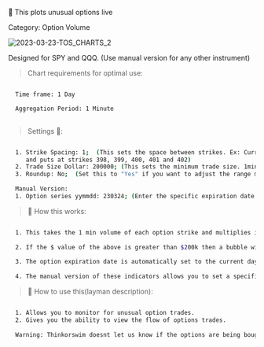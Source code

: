 🚀 This plots unusual options live

Category: Option Volume

![2023-03-23-TOS_CHARTS_2](https://user-images.githubusercontent.com/75052782/227285384-e42ed67a-5cf7-41ec-b8b0-56a26bc0ce02.png)


Designed for SPY and QQQ. (Use manual version for any other instrument)

> Chart requirements for optimal use:
```bash

  Time frame: 1 Day

  Aggregation Period: 1 Minute
  
```




> Settings 👷‍:

```bash

  1. Strike Spacing: 1;  (This sets the space between strikes. Ex: Current SPY price is 400. It will monitor calls
     and puts at strikes 398, 399, 400, 401 and 402)
  2. Trade Size Dollar: 200000; (This sets the minimum trade size. 1min option volume * price.)
  3. Roundup: No;  (Set this to "Yes" if you want to adjust the range monitored to higher strikes)
  
  Manual Version:
  1. Option series yymmdd: 230324; (Enter the specific expiration date you want to monitor)


 ```


> 🧪 How this works: 

```bash

  1. This takes the 1 min volume of each option strike and multiplies it by the option price.
  
  2. If the $ value of the above is greater than $200k then a bubble will appear on the strike line. (Green = Calls. Red = Puts).
  
  3. The option expiration date is automatically set to the current day.(Ideal for SPY and QQQ)
  
  4. The manual version of these indicators allows you to set a specific expiration date.

 ```
 
> 🦖 How to use this(layman description):
```bash

  1. Allows you to monitor for unusual option trades.
  2. Gives you the ability to view the flow of options trades.
  
  Warning: Thinkorswim doesnt let us know if the options are being bought or sold.
       
```
